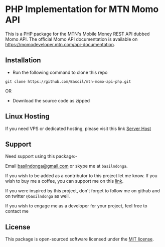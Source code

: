# PHP Implementation for MTN Momo API

This is a PHP package for the MTN's Mobile Money REST API dubbed Momo API. The official Momo API documentation is available on https://momodeveloper.mtn.com/api-documentation.

## Installation

- Run the following command to clone this repo

```
git clone https://github.com/Bascil/mtn-momo-api-php.git

```

OR

- Download the source code as zipped

## Linux Hosting

If you need VPS or dedicated hosting, please visit this link [Server Host](https://serverhost53.com)

## Support

Need support using this package:-

Email basilndonga@gmail.com or skype me at `basilndonga`.

If you wish to be added as a contributor to this project let me know. If you wish to buy me a coffee, you can support me on this [link](https://buymeacoffee.com/basilndonga).

If you were inspired by this project, don't forget to follow me on github and on twitter `@basilndonga` as well.

If you wish to engage me as a developer for your project, feel free to contact me

## License

This package is open-sourced software licensed under the [MIT license](http://opensource.org/licenses/MIT).


